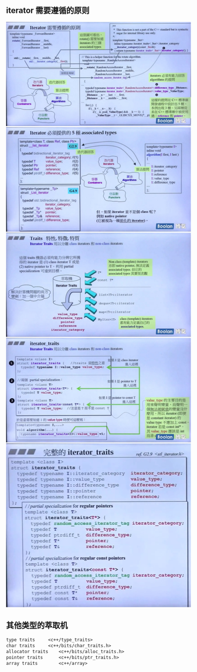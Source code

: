 ## iterator 需要遵循的原则
![image](https://github.com/luguifang/notes/blob/main/STL/image/p6.jpg)
![image](https://github.com/luguifang/notes/blob/main/STL/image/p7.jpg)
![image](https://github.com/luguifang/notes/blob/main/STL/image/p8.jpg)
![image](https://github.com/luguifang/notes/blob/main/STL/image/p9.jpg)
![image](https://github.com/luguifang/notes/blob/main/STL/image/p10.jpg)

## 其他类型的萃取机
    type traits     <c++/type_traits>
    char traits     <c++/bits/char_traits.h>
    allocator traits    <c++/bits/alloc_traits.h>
    pointer traits      <c++/bits/ptr_traits.h>
    array traits        <c++/array>
